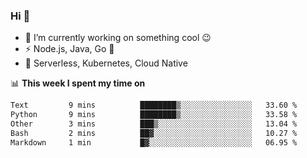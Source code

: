 ### Hi 👋

<!--
**nodejh/nodejh** is a ✨ _special_ ✨ repository because its `README.md` (this file) appears on your GitHub profile.

Here are some ideas to get you started:

- 🔭 I’m currently working on ...
- 🌱 I’m currently learning ...
- 👯 I’m looking to collaborate on ...
- 🤔 I’m looking for help with ...
- 💬 Ask me about ...
- 📫 How to reach me: ...
- 😄 Pronouns: ...
- ⚡ Fun fact: ...
-->

- 🔭 I’m currently working on something cool :wink:
- ⚡ Node.js, Java, Go :thought_balloon:
- 🤖 Serverless, Kubernetes, Cloud Native

📊 **This week I spent my time on**

<!--START_SECTION:waka-->

```txt
Text         9 mins          ████████▒░░░░░░░░░░░░░░░░   33.60 %
Python       9 mins          ████████▒░░░░░░░░░░░░░░░░   33.58 %
Other        3 mins          ███▒░░░░░░░░░░░░░░░░░░░░░   13.04 %
Bash         2 mins          ██▓░░░░░░░░░░░░░░░░░░░░░░   10.27 %
Markdown     1 min           █▓░░░░░░░░░░░░░░░░░░░░░░░   06.95 %
```

<!--END_SECTION:waka-->


<!--
:traffic_light: **Visitors**

![visitors](https://visitor-badge.glitch.me/badge?page_id=nodejh.nodejh)
-->
